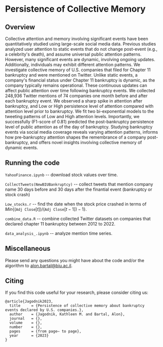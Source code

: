 # Persistence of Collective Memory

## Overview
Collective attention and memory involving significant events have been quantitatively studied using large-scale social media data. 
Previous studies analyzed user attention to static events that do not change post-event (e.g., a celebrity's death), and assume universal public attention patterns.
However, many significant events are dynamic, involving ongoing updates. 
Additionally, individuals may exhibit different attention patterns.
We investigate collective memory of U.S. companies that filed for Chapter 11 bankruptcy and were mentioned on Twitter.
Unlike static events, a company's financial status under Chapter 11 bankruptcy is dynamic, as the company typically remains operational.
These continuous updates can affect public attention over time following bankruptcy events.
We collected 248,936 Twitter mentions of 74 companies one month before and after each bankruptcy event.
We observed a sharp spike in attention after bankruptcy, and Low or High persistence level of attention compared with attention level prior to bankruptcy.
We fit two bi-exponential models to the tweeting patterns of Low and High attention levels.
Importantly, we successfully (F1-score of 0.81) predicted the post-bankruptcy persistence level of public attention as of the day of bankruptcy.
Studying bankruptcy events via social media coverage reveals varying attention patterns, informs how pre-bankruptcy attention shapes the remembrance of a company post-bankruptcy, and offers novel insights involving collective memory of dynamic events.

## Running the code

`YahooFinance.ipynb` -- download stock values over time.

`CollectTweets(NewBIUBankruptcy)` -- collect tweets that mention company name 30 days before and 30 days after the finantial event (bankruptcy or stock crash)

`Low_stocks.r` -- find the date when the stock price crashed in terms of $Min${(`Adj Close`$[t])$/(`Adj Close`$[t-1]) - 1$}.

`combine_data.R` -- combine collected Twitter datasets on companies that declared chapter 11 bankruptcy between 2012 to 2022.

`data_analysis_.ipynb` -- analyze mention time series.

## Miscellaneous
Please send any questions you might have about the code and/or the algorithm to alon.bartal@biu.ac.il.


## Citing
If you find this code useful for your research, please consider citing us:
```
@article{Jagodnik2023,
  title     = {Persistence of collective memory about bankruptcy events declared by U.S. companies.},
  author    = {Jagodnik, Kathleen M. and Bartal, Alon},
  journal   = {},
  volume    = {},
  number    = {},
  pages     = {from page– to page},
  year      = {2023}
}
